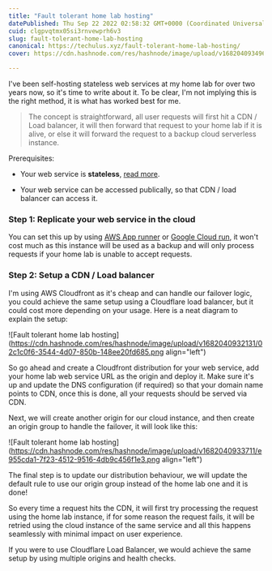 ```yaml
---
title: "Fault tolerant home lab hosting"
datePublished: Thu Sep 22 2022 02:58:32 GMT+0000 (Coordinated Universal Time)
cuid: clgpvqtmx05si3rnvewprh6v3
slug: fault-tolerant-home-lab-hosting
canonical: https://techulus.xyz/fault-tolerant-home-lab-hosting/
cover: https://cdn.hashnode.com/res/hashnode/image/upload/v1682040934961/a4c730b8-7925-41f5-8efa-6a4215ac9432.jpeg

---
```


I've been self-hosting stateless web services at my home lab for over two years now, so it's time to write about it. To be clear, I'm not implying this is the right method, it is what has worked best for me.

> The concept is straightforward, all user requests will first hit a CDN / Load balancer, it will then forward that request to your home lab if it is alive, or else it will forward the request to a backup cloud serverless instance.

Prerequisites:

* Your web service is **stateless**, [read more](https://www.proud2becloud.com/stateful-vs-stateless-the-good-the-bad-and-the-ugly/?ref=techulus.xyz).
    
* Your web service can be accessed publically, so that CDN / load balancer can access it.
    

### Step 1: Replicate your web service in the cloud

You can set this up by using [AWS App runner](https://aws.amazon.com/apprunner/?ref=techulus.xyz) or [Google Cloud run](https://cloud.google.com/run?ref=techulus.xyz), it won't cost much as this instance will be used as a backup and will only process requests if your home lab is unable to accept requests.

### Step 2: Setup a CDN / Load balancer

I'm using AWS Cloudfront as it's cheap and can handle our failover logic, you could achieve the same setup using a Cloudflare load balancer, but it could cost more depending on your usage. Here is a neat diagram to explain the setup:

![Fault tolerant home lab hosting](https://cdn.hashnode.com/res/hashnode/image/upload/v1682040932131/02c1c0f6-3544-4d07-850b-148ee20fd685.png align="left")

So go ahead and create a Cloudfront distribution for your web service, add your home lab web service URL as the origin and deploy it. Make sure it's up and update the DNS configuration (if required) so that your domain name points to CDN, once this is done, all your requests should be served via CDN.

Next, we will create another origin for our cloud instance, and then create an origin group to handle the failover, it will look like this:

![Fault tolerant home lab hosting](https://cdn.hashnode.com/res/hashnode/image/upload/v1682040933711/e955cda1-7f23-4512-9516-4db9c456f1e3.png align="left")

The final step is to update our distribution behaviour, we will update the default rule to use our origin group instead of the home lab one and it is done!

So every time a request hits the CDN, it will first try processing the request using the home lab instance, if for some reason the request fails, it will be retried using the cloud instance of the same service and all this happens seamlessly with minimal impact on user experience.

If you were to use Cloudflare Load Balancer, we would achieve the same setup by using multiple origins and health checks.